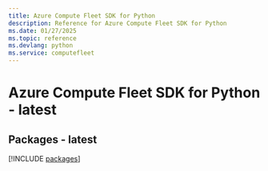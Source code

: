 ```yaml
---
title: Azure Compute Fleet SDK for Python
description: Reference for Azure Compute Fleet SDK for Python
ms.date: 01/27/2025
ms.topic: reference
ms.devlang: python
ms.service: computefleet
---
```

# Azure Compute Fleet SDK for Python - latest
## Packages - latest
[!INCLUDE [packages](compute-fleet-index.md)]
